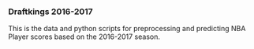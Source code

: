 ### Draftkings 2016-2017

This is the data and python scripts for preprocessing and predicting NBA Player scores based on the 2016-2017 season. 
